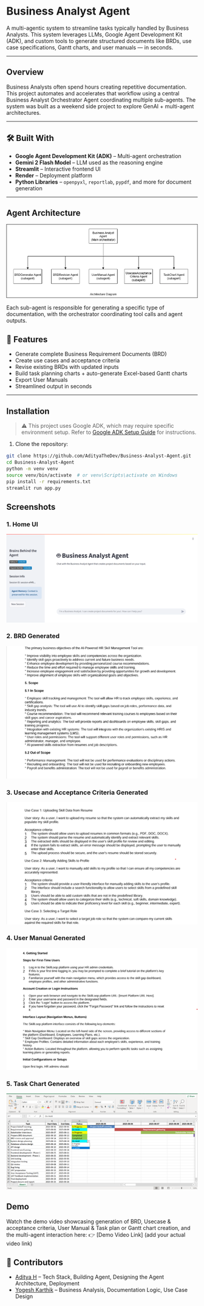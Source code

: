 # Business Analyst Agent 

A multi-agentic system to streamline tasks typically handled by Business Analysts. 
This system leverages LLMs, Google Agent Development Kit (ADK), and custom tools to generate structured documents like BRDs, use case specifications, Gantt charts, and user manuals — in seconds.

---

## Overview

Business Analysts often spend hours creating repetitive documentation. This project automates and accelerates that workflow using a central Business Analyst Orchestrator Agent coordinating multiple sub-agents.
The system was built as a weekend side project to explore GenAI + multi-agent architectures.

---

## 🛠️ Built With

- **Google Agent Development Kit (ADK)** – Multi-agent orchestration  
- **Gemini 2 Flash Model** – LLM used as the reasoning engine  
- **Streamlit** – Interactive frontend UI  
- **Render** – Deployment platform  
- **Python Libraries** – `openpyxl`, `reportlab`, `pypdf`, and more for document generation

---

##  Agent Architecture

![System Architecture](Architecture.drawio.png)


Each sub-agent is responsible for generating a specific type of documentation, with the orchestrator coordinating tool calls and agent outputs.



## 📄 Features

-  Generate complete Business Requirement Documents (BRD)
-  Create use cases and acceptance criteria
-  Revise existing BRDs with updated inputs
-  Build task planning charts + auto-generate Excel-based Gantt charts
-  Export User Manuals
-  Streamlined output in seconds

---

##  Installation

> ⚠ This project uses Google ADK, which may require specific environment setup. Refer to [Google ADK Setup Guide](https://github.com/google/agent-development-kit) for instructions.

1. Clone the repository:

```bash
git clone https://github.com/AdityaTheDev/Business-Analyst-Agent.git
cd Business-Analyst-Agent
python -m venv venv
source venv/bin/activate  # or venv\Scripts\activate on Windows
pip install -r requirements.txt
streamlit run app.py
```

## Screenshots
### 1. Home UI
![Home UI](screenshots/home.png)
### 2. BRD Generated
![BRD](screenshots/brd_generated.png)
### 3. Usecase and Acceptance Criteria Generated
![Usecase](screenshots/usecase_generated.png)
### 4. User Manual Generated
![Task chart](screenshots/usermanual_generated.png)
### 5. Task Chart Generated
![Task chart](screenshots/task_chart_created.png)

## Demo
Watch the demo video showcasing generation of BRD, Usecase & acceptance criteria, User Manual & Task plan or Gantt chart creation, and the multi-agent interaction here:
👉 [Demo Video Link] (add your actual video link)

## 👥 Contributors

- [Aditya H](https://www.linkedin.com/in/aditya26/) – Tech Stack, Building Agent, Designing the Agent Architecture, Deployment
- [Yogesh Karthik](https://www.linkedin.com/in/yogeshkarthik/) – Business Analysis, Documentation Logic, Use Case Design

